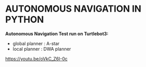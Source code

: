 # AUTONOMOUS NAVIGATION IN PYTHON

**Autonomous Navigation Test run on Turtlebot3:**
- global planner : A-star
- local planner : DWA planner 

https://youtu.be/oVkC_Z6I-0c

